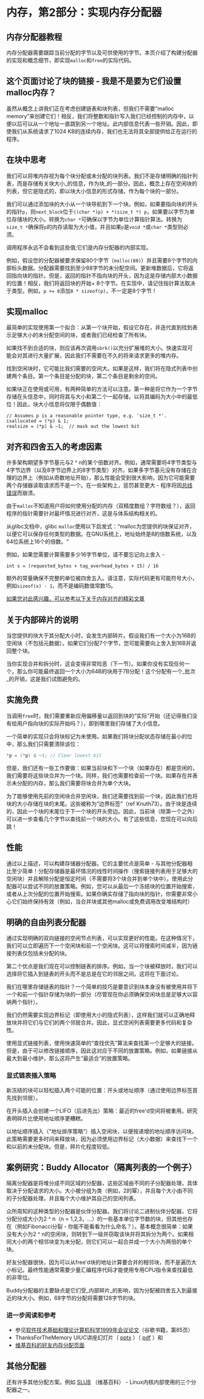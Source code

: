# 内存，第2部分：实现内存分配器

## 内存分配器教程

内存分配器需要跟踪当前分配的字节以及可供使用的字节。本页介绍了构建分配器的实现和概念细节，即实现`malloc`和`free`的实际代码。

## 这个页面讨论了块的链接 - 我是不是要为它们设置malloc内存？

虽然从概念上讲我们正在考虑创建链表和块列表，但我们不需要“malloc memory”来创建它们！相反，我们将整数和指针写入我们已经控制的内存中，以便以后可以从一个地址一直跳到另一个地址。此内部信息代表一些开销。因此，即使我们从系统请求了1024 KB的连续内存，我们也无法将其全部提供给正在运行的程序。

## 在块中思考

我们可以将堆内存视为每个块分配或未分配的块列表。我们不是存储明确的指针列表，而是存储有关块大小_的信息，作为块_的一部分。因此，概念上存在空闲块的列表，但它是隐式的，即以块大小信息的形式存储，作为每个块的一部分。

我们可以通过添加块的大小从一个块导航到下一个块。例如，如果要指向块的开头的指针`p`，则`next_block`位于`((char *)p) + *(size_t *) p`，如果要以字节为单位存储块的大小。转换为`char *`可确保以字节为单位计算指针算法。转换为`size_t *`确保将`p`的内存读取为大小值，并且如果`p`是`void *`或`char *`类型则必须。

调用程序永远不会看到这些值;它们是内存分配器的内部实现。

例如，假设您的分配器被要求保留80个字节（`malloc(80)`）并且需要8个字节的内部标头数据。分配器需要找到至少88字节的未分配空间。更新堆数据后，它将返回指向块的指针。但是，返回的指针不指向块的开头，因为这是存储内部大小数据的位置！相反，我们将返回块的开始+ 8个字节。在实现中，请记住指针算法取决于类型。例如，`p += 8`添加`8 * sizeof(p)`，不一定是8个字节！

## 实现malloc

最简单的实现使用第一个拟合：从第一个块开始，假设它存在，并迭代直到找到表示足够大小的未分配空间的块，或者我们已经检查了所有块。

如果找不到合适的块，则应该再次调用`sbrk()`以充分扩展堆的大小。快速实现可能会对其进行大量扩展，因此我们不需要在不久的将来请求更多的堆内存。

找到空闲块时，它可能比我们需要的空间大。如果是这样，我们将在隐式列表中创建两个条目。第一个条目是分配的块，第二个条目是剩余的空间。

如果块正在使用或可用，有两种简单的方法可以注意。第一种是将它作为一个字节存储在头信息中，同时将其与大小和第二个一起存储，以将其编码为大小中的最低位！因此，块大小信息将仅限于偶数值：

```
// Assumes p is a reasonable pointer type, e.g. 'size_t *'.
isallocated = (*p) & 1;
realsize = (*p) & ~1;  // mask out the lowest bit 
```

## 对齐和四舍五入的考虑因素

许多架构期望多字节基元与2 ^ n的某个倍数对齐。例如，通常需要将4字节类型与4字节边界（以及8字节边界上的8字节类型）对齐。如果多字节基元没有存储在合理的边界上（例如从奇数地址开始），那么性能会受到很大影响，因为它可能需要两个存储器读取请求而不是一个。在一些架构上，惩罚甚至更大 - 程序将因[总线错误](http://en.wikipedia.org/wiki/Bus_error#Unaligned_access)而崩溃。

由于`malloc`不知道用户将如何使用分配的内存（双精度数组？字符数组？），返回程序的指针需要针对最坏情况进行对齐，这是与体系结构相关的。

从glibc文档中，glibc `malloc`使用以下启发式：“malloc为您提供的块保证对齐，以便它可以保存任何类型的数据。在GNU系统上，地址始终是8的倍数系统，以及64位系统上16个的倍数。“

例如，如果您需要计算需要多少16字节单位，请不要忘记向上舍入 -

```
int s = (requested_bytes + tag_overhead_bytes + 15) / 16 
```

额外的常量确保不完整的单位被四舍五入。请注意，实际代码更有可能符号大小，例如`sizeof(x) - 1`，而不是编码数值常数15。

[如果您对此感兴趣，可以参考以下关于内存对齐的精彩文章](http://www.ibm.com/developerworks/library/pa-dalign/)

## 关于内部碎片的说明

当您提供的块大于其分配大小时，会发生内部碎片。假设我们有一个大小为16B的空闲块（不包括元数据）。如果它们分配7个字节，您可能需要向上舍入到16B并返回整个块。

当你实现合并和拆分时，这会变得非常险恶（下一节）。如果你没有实现任何一个，那么你可能最终返回一个大小为64B的块用于7B分配！这个分配有一个_批次_的开销，这是我们试图避免的。

## 实施免费

当调用`free`时，我们需要重新应用偏移量以返回到块的“实际”开始（还记得我们没有给用户指向块的实际开始吗？），即到哪里我们存储了大小信息。

一个简单的实现只会将块标记为未使用。如果我们将块分配状态存储在最小的位中，那么我们只需要清除该位：

```c
*p = (*p) & ~1; // Clear lowest bit 
```

但是，我们还有一些工作要做：如果当前块和下一个块（如果存在）都是空闲的，我们需要将这些块合并为一个块。同样，我们也需要检查前一个块。如果存在并表示未分配的内存，那么我们需要将块合并为单个大块。

为了能够使用先前的空闲块合并空闲块，我们还需要找到前一个块，因此我们也将块的大小存储在块的末尾。这些被称为“边界标签”（ref Knuth73）。由于块是连续的，因此一个块的末尾位于下一个块的开头旁边。因此，当前块（除第一个之外）可以进一步查看几个字节以查找前一个块的大小。有了这些信息，您现在可以向后跳！

## 性能

通过以上描述，可以构建存储器分配器。它的主要优点是简单 - 与其他分配器相比至少简单！分配存储器是最坏情况的线性时间操作（搜索链接列表用于足够大的空闲块）并且解除分配是恒定时间（不需要将3个块合并到单个块中）。使用此分配器可以尝试不同的放置策略。例如，您可以从最后一个冻结块的位置开始搜索，或者从上次分配的位置开始搜索。如果你确实存储了指向块的指针，你需要非常小心它们始终保持有效（例如，当合并块或其他malloc或免费调用改变堆结构时）

## 明确的自由列表分配器

通过实现明确的双向链接的空闲节点列表，可以实现更好的性能。在这种情况下，我们可以立即遍历下一个空闲块和前一个空闲块。这可以将搜索时间减半，因为链接列表仅包括未分配的块。

第二个优点是我们现在可以控制链表的排序。例如，当一个块被释放时，我们可以选择将它插入到链表的开头而不是总是在它的邻居之间。这将在下面讨论。

我们在哪里存储链表的指针？一个简单的技巧是要意识到块本身没有被使用并将下一个和前一个指针存储为块的一部分（尽管现在你必须确保空闲块总是足够大以容纳两个指针）。

我们仍然需要实现边界标记（即使用大小的隐式列表），这样我们就可以正确地释放块并将它们与它们的两个邻居合并。因此，显式空闲列表需要更多代码和复杂性。

使用显式链接列表，使用快速简单的“查找优先”算法来查找第一个足够大的链接。但是，由于可以修改链接顺序，因此这对应于不同的放置策略。例如，如果链接从最大到最小维护，那么这将产生“最适合”的放置策略。

### 显式链表插入策略

新冻结的块可以轻松插入两个可能的位置：开头或地址顺序（通过使用边界标签首先找到邻居）。

在开头插入会创建一个LIFO（后进先出）策略：最近的free'd空间将被重用。研究表明碎片比使用地址顺序更糟糕。

以地址顺序插入（“地址排序策略”）插入空闲块，以便按递增的地址顺序访问块。此策略需要更多时间来释放块，因为必须使用边界标记（大小数据）来查找下一个和以前的未分配块。但是，碎片化程度较低。

## 案例研究：Buddy Allocator（隔离列表的一个例子）

隔离分配器是将堆分成不同区域的分配器，这些区域由不同的子分配器处理，具体取决于分配请求的大小。大小被分组为类（例如，2的幂），并且每个大小由不同的子分配器处理，并且每个大小维护其自己的空闲列表。

众所周知的这种类型的分配器是伙伴分配器。我们将讨论二进制伙伴分配器，它将分配分成大小为2 ^ n（n = 1,2,3，...）的一些基本单位字节数的块，但其他也存在（例如Fibonacci分裂 - 你能不能看看为什么命名？）。基本概念很简单：如果没有大小为2 ^ n的空闲块，则转到下一级并窃取该块并将其拆分为两个。如果相同大小的两个相邻块变为未分配，则它们可以一起合并成一个大小为两倍的单个块。

好友分配器很快，因为可以从free'd块的地址计算要合并的相邻块，而不是遍历大小标记。最终性能通常需要少量汇编程序代码才能使用专用CPU指令来查找最低的非零位。

Buddy分配器的主要缺点是它们受_内部碎片_的影响，因为分配被四舍五入到最接近的块大小。例如，68字节的分配将需要128字节的块。

### 进一步阅读和参考

*   参见[软件技术基础和理论计算机科学1999年会议论文](http://books.google.com/books?id=0uHME7EfjQEC&lpg=PP1&pg=PA85#v=onepage&q&f=false)（谷歌书籍，第85页）
*   ThanksForTheMemory UIUC讲座幻灯片（ [pptx](https://subversion.ews.illinois.edu/svn/sp17-cs241/_shared/wikifiles/CS241-05-ThanksForTheMemorySlides.pptx) ）（ [pdf](https://subversion.ews.illinois.edu/svn/sp17-cs241/_shared/wikifiles/CS241-05-ThanksForTheMemorySlides.pdf) ）和
*   [维基百科的好友内存分配页面](http://en.wikipedia.org/wiki/Buddy_memory_allocation)

## 其他分配器

还有许多其他分配方案。例如 [SLUB](http://en.wikipedia.org/wiki/SLUB_%28software%29) （维基百科） - Linux内核内部使用的三个分配器之一。